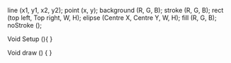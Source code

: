 
line (x1, y1, x2, y2);
point (x, y);
background (R, G, B);
stroke (R, G, B);
rect (top left, Top right, W, H);
elipse (Centre X, Centre Y, W, H);
fill (R, G, B);
noStroke ();

Void Setup (){
}

Void draw () {
}
